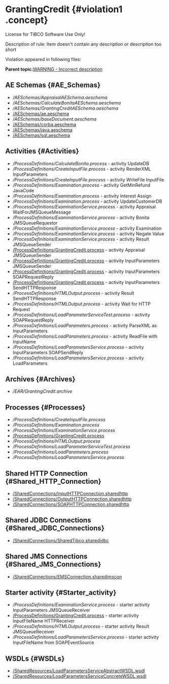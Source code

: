# GrantingCredit {#violation1 .concept}

License for TIBCO Software Use Only!

Description of rule: Item doesn't contain any description or description too short

Violation appeared in following files:

**Parent topic:**[WARNING - Incorrect description](../../../qa/rules/WARNING_-_Incorrect_description.md)

## AE Schemas {#AE_Schemas}

-   */AESchemas/AppraisalAESchema.aeschema*
-   */AESchemas/CalculateBonitaAESchema.aeschema*
-   */AESchemas/GrantingCreditAESchema.aeschema*
-   [/AESchemas/ae.aeschema](../../../projects/GrantingCredit/AESchemas/ae.aeschema.md)
-   */AESchemas/baseDocument.aeschema*
-   [/AESchemas/corba.aeschema](../../../projects/GrantingCredit/AESchemas/corba.aeschema.md)
-   [/AESchemas/java.aeschema](../../../projects/GrantingCredit/AESchemas/java.aeschema.md)
-   [/AESchemas/sql.aeschema](../../../projects/GrantingCredit/AESchemas/sql.aeschema.md)

## Activities {#Activities}

-   */ProcessDefinitions/CalculateBonita.process* - activity UpdateDB
-   */ProcessDefinitions/CreateInputFile.process* - activity RenderXML InputParameters
-   */ProcessDefinitions/CreateInputFile.process* - activity WriteFile InputFile
-   */ProcessDefinitions/Examination.process* - activity GetMinRefund JavaCode
-   */ProcessDefinitions/Examination.process* - activity Interest Assign
-   */ProcessDefinitions/Examination.process* - activity UpdateCustomerDB
-   */ProcessDefinitions/ExaminationService.process* - activity Appraisal WaitForJMSQueueMessage
-   */ProcessDefinitions/ExaminationService.process* - activity Bonita JMSQueueRequestor
-   */ProcessDefinitions/ExaminationService.process* - activity Examination
-   */ProcessDefinitions/ExaminationService.process* - activity Negate Value
-   */ProcessDefinitions/ExaminationService.process* - activity Result JMSQueueSender
-   [/ProcessDefinitions/GrantingCredit.process](../../../projects/GrantingCredit/ProcessDefinitions/GrantingCredit.process.md) - activity Appraisal JMSQueueSender
-   [/ProcessDefinitions/GrantingCredit.process](../../../projects/GrantingCredit/ProcessDefinitions/GrantingCredit.process.md) - activity InputParameters JMSQueueSender
-   [/ProcessDefinitions/GrantingCredit.process](../../../projects/GrantingCredit/ProcessDefinitions/GrantingCredit.process.md) - activity InputParameters SOAPRequestReply
-   [/ProcessDefinitions/GrantingCredit.process](../../../projects/GrantingCredit/ProcessDefinitions/GrantingCredit.process.md) - activity InputParameters SendHTTPResponse
-   */ProcessDefinitions/HTMLOutput.process* - activity Result SendHTTPResponse
-   */ProcessDefinitions/HTMLOutput.process* - activity Wait for HTTP Request
-   */ProcessDefinitions/LoadParameterServiceTest.process* - activity SOAPRequestReply
-   */ProcessDefinitions/LoadParameters.process* - activity ParseXML as InputParameters
-   */ProcessDefinitions/LoadParameters.process* - activity ReadFile with InputName
-   */ProcessDefinitions/LoadParametersService.process* - activity InputParameters SOAPSendReply
-   */ProcessDefinitions/LoadParametersService.process* - activity LoadParameters

## Archives {#Archives}

-   */EAR/GrantingCredit.archive*

## Processes {#Processes}

-   */ProcessDefinitions/CreateInputFile.process*
-   */ProcessDefinitions/Examination.process*
-   */ProcessDefinitions/ExaminationService.process*
-   [/ProcessDefinitions/GrantingCredit.process](../../../projects/GrantingCredit/ProcessDefinitions/GrantingCredit.process.md)
-   */ProcessDefinitions/HTMLOutput.process*
-   */ProcessDefinitions/LoadParameterServiceTest.process*
-   */ProcessDefinitions/LoadParameters.process*
-   */ProcessDefinitions/LoadParametersService.process*

## Shared HTTP Connection {#Shared_HTTP_Connection}

-   [/SharedConnections/InputHTTPConnection.sharedhttp](../../../projects/GrantingCredit/SharedConnections/InputHTTPConnection.sharedhttp.md)
-   [/SharedConnections/OutputHTTPConnection.sharedhttp](../../../projects/GrantingCredit/SharedConnections/OutputHTTPConnection.sharedhttp.md)
-   [/SharedConnections/SOAPHTTPConnection.sharedhttp](../../../projects/GrantingCredit/SharedConnections/SOAPHTTPConnection.sharedhttp.md)

## Shared JDBC Connections {#Shared_JDBC_Connections}

-   [/SharedConnections/SharedTibco.sharedjdbc](../../../projects/GrantingCredit/SharedConnections/SharedTibco.sharedjdbc.md)

## Shared JMS Connections {#Shared_JMS_Connections}

-   [/SharedConnections/EMSConnection.sharedjmscon](../../../projects/GrantingCredit/SharedConnections/EMSConnection.sharedjmscon.md)

## Starter activity {#Starter_activity}

-   */ProcessDefinitions/ExaminationService.process* - starter activity InputParameters JMSQueueReceiver
-   [/ProcessDefinitions/GrantingCredit.process](../../../projects/GrantingCredit/ProcessDefinitions/GrantingCredit.process.md) - starter activity InputFileName HTTPReceiver
-   */ProcessDefinitions/HTMLOutput.process* - starter activity Result JMSQueueReceiver
-   */ProcessDefinitions/LoadParametersService.process* - starter activity InputFileName from SOAPEventSource

## WSDLs {#WSDLs}

-   [/SharedResources/LoadParametersServiceAbstractWSDL.wsdl](../../../projects/GrantingCredit/SharedResources/LoadParametersServiceAbstractWSDL.wsdl.md)
-   [/SharedResources/LoadParametersServiceConcreteWSDL.wsdl](../../../projects/GrantingCredit/SharedResources/LoadParametersServiceConcreteWSDL.wsdl.md)

